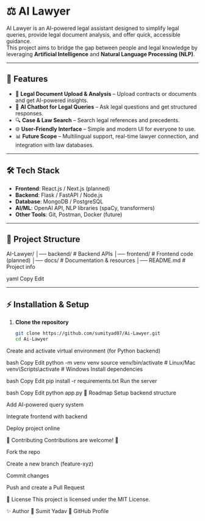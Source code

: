 # ⚖️ AI Lawyer  

AI Lawyer is an AI-powered legal assistant designed to simplify legal queries, provide legal document analysis, and offer quick, accessible guidance.  
This project aims to bridge the gap between people and legal knowledge by leveraging **Artificial Intelligence** and **Natural Language Processing (NLP)**.  

---

## 🚀 Features
- 📝 **Legal Document Upload & Analysis** – Upload contracts or documents and get AI-powered insights.  
- 🤖 **AI Chatbot for Legal Queries** – Ask legal questions and get structured responses.  
- 🔍 **Case & Law Search** – Search legal references and precedents.  
- 🌐 **User-Friendly Interface** – Simple and modern UI for everyone to use.  
- 📊 **Future Scope** – Multilingual support, real-time lawyer connection, and integration with law databases.  

---

## 🛠️ Tech Stack
- **Frontend**: React.js / Next.js (planned)  
- **Backend**: Flask / FastAPI / Node.js  
- **Database**: MongoDB / PostgreSQL  
- **AI/ML**: OpenAI API, NLP libraries (spaCy, transformers)  
- **Other Tools**: Git, Postman, Docker (future)  

---

## 📂 Project Structure
AI-Lawyer/
│── backend/ # Backend APIs
│── frontend/ # Frontend code (planned)
│── docs/ # Documentation & resources
│── README.md # Project info

yaml
Copy
Edit

---

## ⚡ Installation & Setup
1. **Clone the repository**
   ```bash
   git clone https://github.com/sumityad07/Ai-Lawyer.git
   cd Ai-Lawyer
Create and activate virtual environment (for Python backend)

bash
Copy
Edit
python -m venv venv
source venv/bin/activate   # Linux/Mac
venv\Scripts\activate      # Windows
Install dependencies

bash
Copy
Edit
pip install -r requirements.txt
Run the server

bash
Copy
Edit
python app.py
📌 Roadmap
 Setup backend structure

 Add AI-powered query system

 Integrate frontend with backend

 Deploy project online

🤝 Contributing
Contributions are welcome! 🎉

Fork the repo

Create a new branch (feature-xyz)

Commit changes

Push and create a Pull Request

📜 License
This project is licensed under the MIT License.

✨ Author
👤 Sumit Yadav
🔗 GitHub Profile
